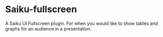 Saiku-fullscreen
================

A Saiku UI Fullscreen plugin. For when you would like to show tables and graphs for an audience in a presentation.
